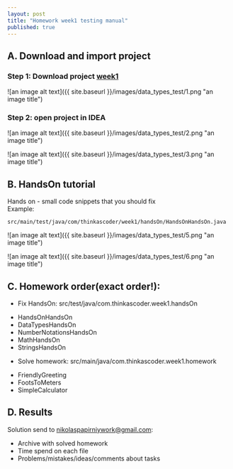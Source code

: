 ```yaml
---
layout: post
title: "Homework week1 testing manual"
published: true
---
```


## A. Download and import project

### Step 1: Download project [week1](https://github.com/nikolaspapirniywork/java_beginner_course/tree/week1)

![an image alt text]({{ site.baseurl }}/images/data_types_test/1.png "an image title")

### Step 2: open project in IDEA
![an image alt text]({{ site.baseurl }}/images/data_types_test/2.png "an image title")  

![an image alt text]({{ site.baseurl }}/images/data_types_test/3.png "an image title")

## B. HandsOn tutorial
Hands on - small code snippets that you should fix  
Example:  
```
src/main/test/java/com/thinkascoder/week1/handsOn/HandsOnHandsOn.java
```  

 ![an image alt text]({{ site.baseurl }}/images/data_types_test/5.png "an image title")
 
 ![an image alt text]({{ site.baseurl }}/images/data_types_test/6.png "an image title")


## C. Homework order(exact order!):
* Fix HandsOn: src/test/java/com.thinkascoder.week1.handsOn
 - HandsOnHandsOn
 - DataTypesHandsOn
 - NumberNotationsHandsOn
 - MathHandsOn
 - StringsHandsOn
* Solve homework: src/main/java/com.thinkascoder.week1.homework
 - FriendlyGreeting
 - FootsToMeters
 - SimpleCalculator

## D. Results  
Solution send to nikolaspapirniywork@gmail.com:
* Archive with solved homework
* Time spend on each file
* Problems/mistakes/ideas/comments about tasks
